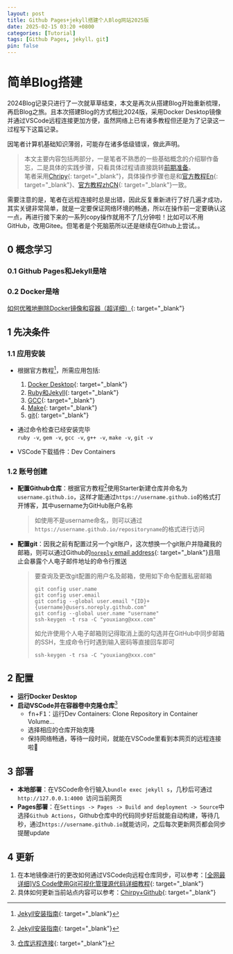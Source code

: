 ```yaml
---
layout: post
title: Github Pages+jekyll搭建个人Blog网站2025版
date: 2025-02-15 03:20 +0800
categories: [Tutorial]
tags: [Github Pages, jekyll，git]
pin: false
---
```


# 简单Blog搭建

2024Blog记录只进行了一次就草草结束，本文是再次从搭建Blog开始重新梳理，再启Blog之旅。且本次搭建Blog的方式相比2024版，采用Docker Desktop镜像并通过VSCode远程连接更加方便，虽然网络上已有诸多教程但还是为了记录这一过程写下这篇记录。

因笔者计算机基础知识薄弱，可能存在诸多低级错误，做此声明。

> 本文主要内容包括两部分，一是笔者不熟悉的一些基础概念的介绍聊作备忘，二是具体的实践步骤，只看具体过程请直接跳转[前期准备](#1-先决条件)。\
笔者采用[Chripy](https://github.com/cotes2020/jekyll-theme-chirpy/){: target="_blank"}，具体操作步骤也是和[官方教程En](https://chirpy.cotes.page/posts/getting-started/){: target="_blank"}、[官方教程zhCN](https://pansong291.github.io/chirpy-demo-zhCN/posts/getting-started/){: target="_blank"}一致。

需要注意的是，笔者在远程连接时总是出错，因此反复重新进行了好几遍才成功，其实关键非常简单，就是一定要保证网络环境的畅通，所以在操作前一定要确认这一点，再进行接下来的一系列copy操作就用不了几分钟啦！比如可以不用GitHub，改用Gitee。但笔者是个死脑筋所以还是继续在Github上尝试。。

## 0 概念学习

### 0.1 Github Pages和Jekyll是啥

### 0.2 Docker是啥

[如何优雅地删除Docker镜像和容器（超详细）](https://blog.csdn.net/u014282578/article/details/127866389){: target="_blank"}



## 1 先决条件

### 1.1 应用安装

- 根据官方教程[^ft1]，所需应用包括:
  1. [Docker Desktop](https://www.docker.com/products/docker-desktop/){: target="_blank"}
  2. [Ruby和Jekyll](https://jekyllrb.com/docs/installation/windows/){: target="_blank"}
  3. [GCC](https://blog.csdn.net/qq_45601448/article/details/109158588){: target="_blank"}
  4. [Make](https://blog.csdn.net/weixin_41896770/article/details/131262178){: target="_blank"}
  5. [git](https://blog.csdn.net/qq_29493173/article/details/113094143){: target="_blank"}

- 通过命令检查已经安装完毕\
  `ruby -v`, `gem -v`, `gcc -v`, `g++ -v`, `make -v`, `git -v`

- VSCode下载插件：Dev Containers


### 1.2 账号创建

- **配置Github仓库**：根据官方教程[^ft1]使用Starter新建仓库并命名为`username.github.io`，这样才能通过`https://username.github.io`的格式打开博客，其中username为GitHub账户名称
  > 如使用不是username命名，则可以通过`https://username.github.io/repositoryname`的格式进行访问

- **配置git**：因我之前有配置过另一个git账户，这次想换一个git账户并隐藏我的邮箱，则可以通过Github的[`noreply` email address](https://docs.github.com/zh/account-and-profile/setting-up-and-managing-your-personal-account-on-github/managing-email-preferences/setting-your-commit-email-address){: target="_blank"}且阻止会暴露个人电子邮件地址的命令行推送
  > 要查询及更改git配置的用户名及邮箱，使用如下命令配置私密邮箱
  > ```git
  > git config user.name
  > git config user.email
  > git config --global user.email "{ID}+{username}@users.noreply.github.com"
  > git config --global user.name "username"
  > ssh-keygen -t rsa -C "youxiang@xxx.com"
  > ```
  > 如允许使用个人电子邮箱则记得取消上面的勾选并在GitHub中同步邮箱的SSH，生成命令行时遇到输入密码等直接回车即可
  > ```git
  > ssh-keygen -t rsa -C "youxiang@xxx.com"
  > ```

## 2 配置

- **运行Docker Desktop**
- **启动VSCode并在容器卷中克隆仓库**[^ft2]
  - <kbd>fn</kbd>+<kbd>F1</kbd>：运行Dev Containers: Clone Repository in Container Volume...
  - 选择相应的仓库开始克隆
  - 保持网络畅通，等待一段时间，就能在VSCode里看到本网页的远程连接啦🎇

## 3 部署

- **本地部署**：在VSCode命令行输入`bundle exec jekyll s`，几秒后可通过`http://127.0.0.1:4000 `访问当前网页
- **Pages部署**：在`Settings -> Pages -> Build and deployment -> Source`中选择`Github Actions`，Github仓库中的代码同步好后就能自动构建，等待几秒，通过`https://username.github.io`就能访问，之后每次更新网页都会同步提醒update

## 4 更新

1. 在本地镜像进行的更改如何通过VSCode向远程仓库同步，可以参考：[[全网最详细]VS Code使用Git可视化管理源代码详细教程](https://blog.csdn.net/zls365365/article/details/125904062){: target="_blank"}
2. 具体如何更新当前站点内容可以参考：[Chirpy+Github](https://www.cnblogs.com/sprinining/p/18427216){: target="_blank"}


[^ft1]:[Jekyll安装指南](https://jekyllrb.com/docs/installation/){: target="_blank"}
[^ft2]:[仓库远程连接](https://code.visualstudio.com/docs/devcontainers/containers#_quick-start-open-a-git-repository-or-github-pr-in-an-isolated-container-volume){: target="_blank"}
